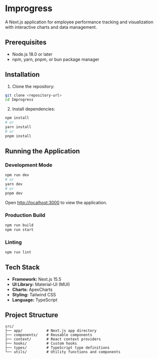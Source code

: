 # Improgress

A Next.js application for employee performance tracking and visualization with interactive charts and data management.

## Prerequisites

- Node.js 18.0 or later
- npm, yarn, pnpm, or bun package manager

## Installation

1. Clone the repository:
```bash
git clone <repository-url>
cd Improgress
```

2. Install dependencies:
```bash
npm install
# or
yarn install
# or
pnpm install
```

## Running the Application

### Development Mode
```bash
npm run dev
# or
yarn dev
# or
pnpm dev
```

Open [http://localhost:3000](http://localhost:3000) to view the application.

### Production Build
```bash
npm run build
npm run start
```

### Linting
```bash
npm run lint
```

## Tech Stack

- **Framework:** Next.js 15.5
- **UI Library:** Material-UI (MUI)
- **Charts:** ApexCharts
- **Styling:** Tailwind CSS
- **Language:** TypeScript

## Project Structure

```
src/
├── app/           # Next.js app directory
├── components/    # Reusable components
├── context/       # React context providers
├── hooks/         # Custom hooks
├── types/         # TypeScript type definitions
└── utils/         # Utility functions and components
```
